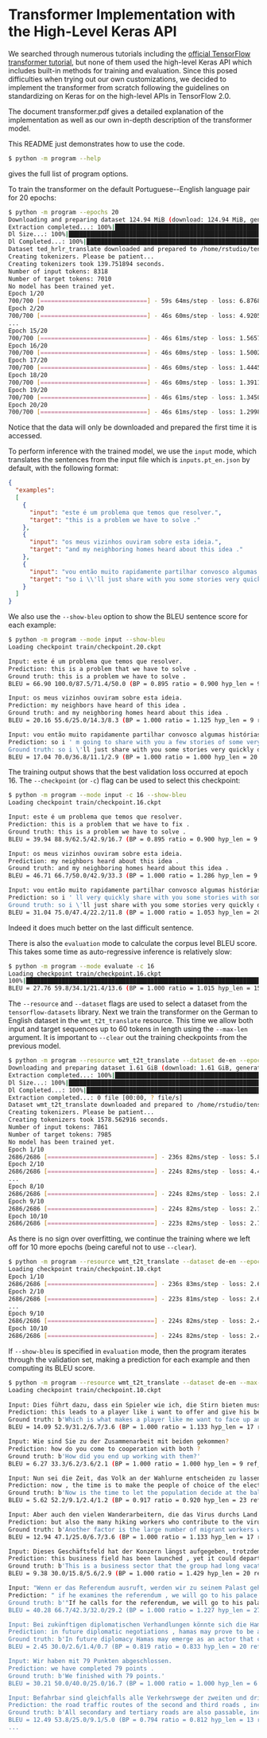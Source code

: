 # Transformer Implementation with the High-Level Keras API

We searched through numerous tutorials including the [official 
TensorFlow transformer tutorial](https://www.tensorflow.org/tutorials/text/transformer "Transformer model for language understanding"),
but none of them used the high-level Keras API which includes built-in methods for 
training and evaluation. Since this posed difficulties
when trying out our own customizations, we decided to implement the transformer 
from scratch following the guidelines on standardizing on Keras for on the 
high-level APIs in TensorFlow 2.0.

The document transformer.pdf gives a detailed explanation of the implementation
as well as our own in-depth description of the transformer model.

This README just demonstrates how to use the code.

```bash
$ python -m program --help
```

gives the full list of program options. 

To train the transformer on the default Portuguese--English language pair 
for 20 epochs:

```bash
$ python -m program --epochs 20
Downloading and preparing dataset 124.94 MiB (download: 124.94 MiB, generated: Unknown size, total: 124.94 MiB) to /home/rstudio/tensorflow_datasets/ted_hrlr_translate/pt_to_en/1.0.0...
Extraction completed...: 100%|███████████████████████████████████████████████████████████████████████████████████████████████████████████████████████████████| 1/1 [00:04<00:00,  4.46s/ file]
Dl Size...: 100%|█████████████████████████████████████████████████████████████████████████████████████████████████████████████████████████████████████████| 124/124 [00:04<00:00, 27.79 MiB/s]
Dl Completed...: 100%|████████████████████████████████████████████████████████████████████████████████████████████████████████████████████████████████████████| 1/1 [00:04<00:00,  4.46s/ url]
Dataset ted_hrlr_translate downloaded and prepared to /home/rstudio/tensorflow_datasets/ted_hrlr_translate/pt_to_en/1.0.0. Subsequent calls will reuse this data.                             
Creating tokenizers. Please be patient...                                                                                                                                                     
Creating tokenizers took 139.751894 seconds.
Number of input tokens: 8318
Number of target tokens: 7010
No model has been trained yet.
Epoch 1/20
700/700 [==============================] - 59s 64ms/step - loss: 6.8768 - accuracy: 0.1205 - val_loss: 5.3334 - val_accuracy: 0.2132
Epoch 2/20
700/700 [==============================] - 46s 60ms/step - loss: 4.9205 - accuracy: 0.2521 - val_loss: 4.6257 - val_accuracy: 0.2788
...
Epoch 15/20
700/700 [==============================] - 46s 61ms/step - loss: 1.5657 - accuracy: 0.6654 - val_loss: 2.2668 - val_accuracy: 0.6082
Epoch 16/20
700/700 [==============================] - 46s 60ms/step - loss: 1.5002 - accuracy: 0.6753 - val_loss: 2.2611 - val_accuracy: 0.6082
Epoch 17/20
700/700 [==============================] - 46s 60ms/step - loss: 1.4445 - accuracy: 0.6837 - val_loss: 2.2658 - val_accuracy: 0.6071
Epoch 18/20
700/700 [==============================] - 46s 60ms/step - loss: 1.3911 - accuracy: 0.6912 - val_loss: 2.2745 - val_accuracy: 0.6082
Epoch 19/20
700/700 [==============================] - 46s 61ms/step - loss: 1.3450 - accuracy: 0.6991 - val_loss: 2.2885 - val_accuracy: 0.6105
Epoch 20/20
700/700 [==============================] - 46s 61ms/step - loss: 1.2998 - accuracy: 0.7059 - val_loss: 2.3034 - val_accuracy: 0.6133
```

Notice that the data will only be downloaded and prepared the first time it is accessed.

To perform inference with the trained model, we use the `input` mode, which 
translates the sentences from the input file which is `inputs.pt_en.json` by
default, with the following format:

```json
{
  "examples":
  [
    {
      "input": "este é um problema que temos que resolver.",
      "target": "this is a problem we have to solve ."
    },
    {
      "input": "os meus vizinhos ouviram sobre esta ideia.",
      "target": "and my neighboring homes heard about this idea ."
    },
    {
      "input": "vou então muito rapidamente partilhar convosco algumas histórias de algumas coisas mágicas que aconteceram.",
      "target": "so i \\'ll just share with you some stories very quickly of some magical things that have happened ."
    }
  ]
}
```

We also use the `--show-bleu` option to show the BLEU sentence score for each example:

```bash
$ python -m program --mode input --show-bleu
Loading checkpoint train/checkpoint.20.ckpt

Input: este é um problema que temos que resolver.
Prediction: this is a problem that we have to solve .
Ground truth: this is a problem we have to solve .
BLEU = 66.90 100.0/87.5/71.4/50.0 (BP = 0.895 ratio = 0.900 hyp_len = 9 ref_len = 10)

Input: os meus vizinhos ouviram sobre esta ideia.
Prediction: my neighbors have heard of this idea .
Ground truth: and my neighboring homes heard about this idea .
BLEU = 20.16 55.6/25.0/14.3/8.3 (BP = 1.000 ratio = 1.125 hyp_len = 9 ref_len = 8)

Input: vou então muito rapidamente partilhar convosco algumas histórias de algumas coisas mágicas que aconteceram.
Prediction: so i ' m going to share with you a few stories of some very magical things that happened .
Ground truth: so i \'ll just share with you some stories very quickly of some magical things that have happened .
BLEU = 17.04 70.0/36.8/11.1/2.9 (BP = 1.000 ratio = 1.000 hyp_len = 20 ref_len = 20)
```

The training output shows that the best validation loss occurred at epoch 16.
The `--checkpoint` (or `-c`) flag can be used to select this checkpoint:

```bash
$ python -m program --mode input -c 16 --show-bleu
Loading checkpoint train/checkpoint.16.ckpt

Input: este é um problema que temos que resolver.
Prediction: this is a problem that we have to fix .
Ground truth: this is a problem we have to solve .
BLEU = 39.94 88.9/62.5/42.9/16.7 (BP = 0.895 ratio = 0.900 hyp_len = 9 ref_len = 10)

Input: os meus vizinhos ouviram sobre esta ideia.
Prediction: my neighbors heard about this idea .
Ground truth: and my neighboring homes heard about this idea .
BLEU = 46.71 66.7/50.0/42.9/33.3 (BP = 1.000 ratio = 1.286 hyp_len = 9 ref_len = 7)

Input: vou então muito rapidamente partilhar convosco algumas histórias de algumas coisas mágicas que aconteceram.
Prediction: so i ' ll very quickly share with you some stories with some very magical things that happened .
Ground truth: so i \'ll just share with you some stories very quickly of some magical things that have happened .
BLEU = 31.04 75.0/47.4/22.2/11.8 (BP = 1.000 ratio = 1.053 hyp_len = 20 ref_len = 19)
```

Indeed it does much better on the last difficult sentence. 

There is also the `evaluation` mode to calculate the corpus level BLEU 
score. This takes some time as auto-regressive inference is relatively slow:

```bash
$ python -m program --mode evaluate -c 16
Loading checkpoint train/checkpoint.16.ckpt
100%|█████████████████████████████████████████████████████████████████████████████████████████████████████████████████████████████████████████████████████| 1193/1193 [29:09<00:00,  1.47s/it]
BLEU = 27.76 59.8/34.1/21.4/13.6 (BP = 1.000 ratio = 1.015 hyp_len = 15804 ref_len = 15563)
```

The `--resource` and `--dataset` flags are used to select a dataset from the
`tensorflow-datasets` library. Next we train the transformer on the German to 
English dataset in the `wmt_t2t_translate` resource.  This time we allow both
input and target sequences up to 60 tokens in length using the `--max-len` 
argument. It is important to `--clear` out the training checkpoints from the previous 
model.

```bash
$ python -m program --resource wmt_t2t_translate --dataset de-en --epochs 10 --max-len 60 --clear
Downloading and preparing dataset 1.61 GiB (download: 1.61 GiB, generated: Unknown size, total: 1.61 GiB) to /home/rstudio/tensorflow_datasets/wmt_t2t_translate/de-en/1.0.0...               
Extraction completed...: 100%|████████████████████████████████████████████████████████████████████████████████████████████████████████████████████████████| 4/4 [1:01:21<00:00, 920.44s/ file]
Dl Size...: 100%|█████████████████████████████████████████████████████████████████████████████████████████████████████████████████████████████████████| 1645/1645 [1:01:21<00:00,  2.24s/ MiB]
Dl Completed...: 100%|█████████████████████████████████████████████████████████████████████████████████████████████████████████████████████████████████████| 4/4 [1:01:21<00:00, 920.44s/ url]
Extraction completed...: 0 file [00:00, ? file/s]
Dataset wmt_t2t_translate downloaded and prepared to /home/rstudio/tensorflow_datasets/wmt_t2t_translate/de-en/1.0.0. Subsequent calls will reuse this data.                                  
Creating tokenizers. Please be patient...
Creating tokenizers took 1578.562916 seconds.
Number of input tokens: 7861
Number of target tokens: 7985
No model has been trained yet.                                                                                                                                                                
Epoch 1/10                                                                                                                                                                                    
2686/2686 [==============================] - 236s 82ms/step - loss: 5.8810 - accuracy: 0.1676 - val_loss: 5.0164 - val_accuracy: 0.2178                                                       
Epoch 2/10                                                                                                                                                                                    
2686/2686 [==============================] - 224s 82ms/step - loss: 4.4499 - accuracy: 0.2751 - val_loss: 4.1136 - val_accuracy: 0.3093                                                       
...
Epoch 8/10                                                                                                                                                                                    
2686/2686 [==============================] - 224s 82ms/step - loss: 2.8028 - accuracy: 0.4847 - val_loss: 2.7983 - val_accuracy: 0.4902                                                       
Epoch 9/10                                                                                                                                                                                    
2686/2686 [==============================] - 224s 82ms/step - loss: 2.7486 - accuracy: 0.4921 - val_loss: 2.7605 - val_accuracy: 0.4933                                                       
Epoch 10/10                                                                                                                                                                                   
2686/2686 [==============================] - 223s 82ms/step - loss: 2.7038 - accuracy: 0.4983 - val_loss: 2.7299 - val_accuracy: 0.5022
```
As there is no sign over overfitting, we continue the training where we left 
off for 10 more epochs (being careful not to use `--clear`). 

```bash
$ python -m program --resource wmt_t2t_translate --dataset de-en --epochs 10 --max-len 60
Loading checkpoint train/checkpoint.10.ckpt
Epoch 1/10
2686/2686 [==============================] - 236s 83ms/step - loss: 2.6670 - accuracy: 0.5032 - val_loss: 2.7077 - val_accuracy: 0.5055
Epoch 2/10
2686/2686 [==============================] - 223s 81ms/step - loss: 2.6351 - accuracy: 0.5077 - val_loss: 2.6863 - val_accuracy: 0.5080
...
Epoch 9/10
2686/2686 [==============================] - 224s 82ms/step - loss: 2.4970 - accuracy: 0.5272 - val_loss: 2.5956 - val_accuracy: 0.5223
Epoch 10/10
2686/2686 [==============================] - 224s 82ms/step - loss: 2.4852 - accuracy: 0.5291 - val_loss: 2.5941 - val_accuracy: 0.5231
```

If `--show-bleu` is specified in `evaluation` mode, then the program iterates
through the validation set, making a prediction for each example and then
computing its BLEU score.

```bash
$ python -m program --resource wmt_t2t_translate --dataset de-en --max-len 60 --mode evaluate --show-bleu
Loading checkpoint train/checkpoint.10.ckpt                                                                                                                                                   
                                                                                                                                                                                              
Input: Dies führt dazu, dass ein Spieler wie ich, die Stirn bieten muss und sein Bestes geben will.                                                                                           
Prediction: this leads to a player like i want to offer and give his best .                                                                                                                   
Ground truth: b'Which is what makes a player like me want to face up and give my best.'                                                                                                       
BLEU = 14.09 52.9/31.2/6.7/3.6 (BP = 1.000 ratio = 1.133 hyp_len = 17 ref_len = 15)                                                                                                           

Input: Wie sind Sie zu der Zusammenarbeit mit beiden gekommen?
Prediction: how do you come to cooperation with both ?
Ground truth: b'How did you end up working with them?'
BLEU = 6.27 33.3/6.2/3.6/2.1 (BP = 1.000 ratio = 1.000 hyp_len = 9 ref_len = 9)

Input: Nun sei die Zeit, das Volk an der Wahlurne entscheiden zu lassen, in welche Richtung das Land gehen solle.
Prediction: now , the time is to make the people of choice of the electoralne , which the direction of the country is to go .
Ground truth: b'Now is the time to let the population decide at the ballot box, in which direction the country should move forward.'
BLEU = 5.62 52.2/9.1/2.4/1.2 (BP = 0.917 ratio = 0.920 hyp_len = 23 ref_len = 25)

Input: Aber auch den vielen Wanderarbeitern, die das Virus durchs Land tragen.
Prediction: but also the many hiking workers who contribute to the virus by the country .
Ground truth: b'Another factor is the large number of migrant workers who carry the virus across the country.'
BLEU = 12.94 47.1/25.0/6.7/3.6 (BP = 1.000 ratio = 1.133 hyp_len = 17 ref_len = 15)

Input: Dieses Geschäftsfeld hat der Konzern längst aufgegeben, trotzdem konnte er die Registrierung abwenden.
Prediction: this business field has been launched , yet it could depart the registration .
Ground truth: b'This is a business sector that the group had long vacated, yet nonetheless managed to prevent the registration.'
BLEU = 9.38 30.0/15.8/5.6/2.9 (BP = 1.000 ratio = 1.429 hyp_len = 20 ref_len = 14)

Input: "Wenn er das Referendum ausruft, werden wir zu seinem Palast gehen und ihn stürzen", sagte der Oppositionelle Jasser Said.
Prediction: " if he examines the referendum , we will go to his palace and remember him , the opposition jacse said .
Ground truth: b'"If he calls for the referendum, we will go to his palace and overthrow him," said member of the opposition Jasser Said.'
BLEU = 40.28 66.7/42.3/32.0/29.2 (BP = 1.000 ratio = 1.227 hyp_len = 27 ref_len = 22)

Input: Bei zukünftigen diplomatischen Verhandlungen könnte sich die Hamas als Akteur erweisen, der selbst von Israel und den Vereinigten Staaten nicht herausgedrängt werden kann.
Prediction: in future diplomatic negotiations , hamas may prove to be a player who can not be repressed by israel and the united states .
Ground truth: b'In future diplomacy Hamas may emerge as an actor that cannot be shut out even by Israel and America.'
BLEU = 2.45 30.0/2.6/1.4/0.7 (BP = 0.819 ratio = 0.833 hyp_len = 20 ref_len = 24)

Input: Wir haben mit 79 Punkten abgeschlossen.
Prediction: we have completed 79 points .
Ground truth: b'We finished with 79 points.'
BLEU = 30.21 50.0/40.0/25.0/16.7 (BP = 1.000 ratio = 1.000 hyp_len = 6 ref_len = 6)

Input: Befahrbar sind gleichfalls alle Verkehrswege der zweiten und dritten Straßenklasse, einschließlich der Bergstraßen.
Prediction: the road traffic routes of the second and third roads , including the mountain roads .
Ground truth: b'All secondary and tertiary roads are also passable, including mountain roads.'
BLEU = 12.49 53.8/25.0/9.1/5.0 (BP = 0.794 ratio = 0.812 hyp_len = 13 ref_len = 16)
...
```